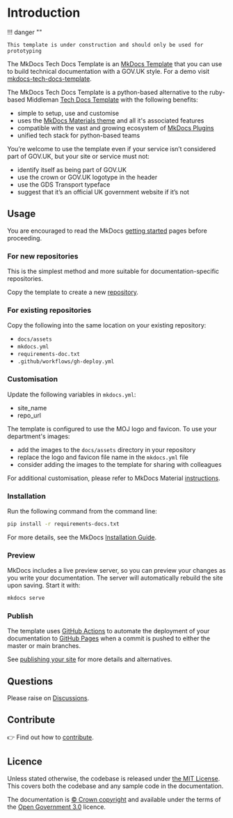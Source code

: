 # Introduction

!!! danger ""

    This template is under construction and should only be used for prototyping

The MkDocs Tech Docs Template is an [MkDocs Template](https://www.mkdocs.org/) that you can use to build technical documentation with a GOV.UK style. For a demo visit [mkdocs-tech-docs-template](https://ministryofjustice.github.io/mkdocs-tech-docs-template/).

The MkDocs Tech Docs Template is a python-based alternative to the ruby-based Middleman [Tech Docs Template](https://github.com/alphagov/tech-docs-template) with the following benefits:

- simple to setup, use and customise
- uses the [MkDocs Materials theme](https://squidfunk.github.io/mkdocs-material/) and all it's associated features
- compatible with the vast and growing ecosystem of [MkDocs Plugins](https://github.com/mkdocs/mkdocs/wiki/MkDocs-Plugins)
- unified tech stack for python-based teams

You’re welcome to use the template even if your service isn’t considered part of GOV.UK, but your site or service must not:

- identify itself as being part of GOV.UK
- use the crown or GOV.UK logotype in the header
- use the GDS Transport typeface
- suggest that it’s an official UK government website if it’s not

## Usage

You are encouraged to read the MkDocs [getting started](https://www.mkdocs.org/getting-started/) pages before proceeding.

### For new repositories

This is the simplest method and more suitable for documentation-specific repositories.

Copy the template to create a new [repository](https://docs.github.com/en/repositories/creating-and-managing-repositories/creating-a-repository-from-a-template).

### For existing repositories

Copy the following into the same location on your existing repository:

- `docs/assets` 
- `mkdocs.yml`
- `requirements-doc.txt`
- `.github/workflows/gh-deploy.yml`

### Customisation

Update the following variables in `mkdocs.yml`:

- site_name
- repo_url

The template is configured to use the MOJ logo and favicon. To use your department's images:

- add the images to the `docs/assets` directory in your repository
- replace the logo and favicon file name in the `mkdocs.yml` file
- consider adding the images to the template for sharing with colleagues

For additional customisation, please refer to MkDocs Material [instructions](https://squidfunk.github.io/mkdocs-material/customization/).

### Installation

Run the following command from the command line:

``` sh
pip install -r requirements-docs.txt
```

For more details, see the MkDocs [Installation Guide](https://github.com/mkdocs/mkdocs/blob/master/docs/user-guide/installation.md).

### Preview

MkDocs includes a live preview server, so you can preview your changes as you write your documentation. The server will automatically rebuild the site upon saving. Start it with:

``` sh
mkdocs serve
```

### Publish

The template uses [GitHub Actions](https://github.com/features/actions) to automate the deployment of your documentation to [GitHub Pages](https://pages.github.com/) when a commit is pushed to either the master or main branches. 

See [publishing your site](https://squidfunk.github.io/mkdocs-material/publishing-your-site/) for more details and alternatives.

## Questions

Please raise on [Discussions](https://github.com/ministryofjustice/mkdocs-tech-docs-template/discussions).

## Contribute

👉 Find out how to [contribute](CONTRIBUTE.md).

## Licence

Unless stated otherwise, the codebase is released under [the MIT License](LICENSE).
This covers both the codebase and any sample code in the documentation.

The documentation is [© Crown copyright](http://www.nationalarchives.gov.uk/information-management/re-using-public-sector-information/uk-government-licensing-framework/crown-copyright/) and available under the terms of the [Open Government 3.0](http://www.nationalarchives.gov.uk/doc/open-government-licence/version/3/) licence.
